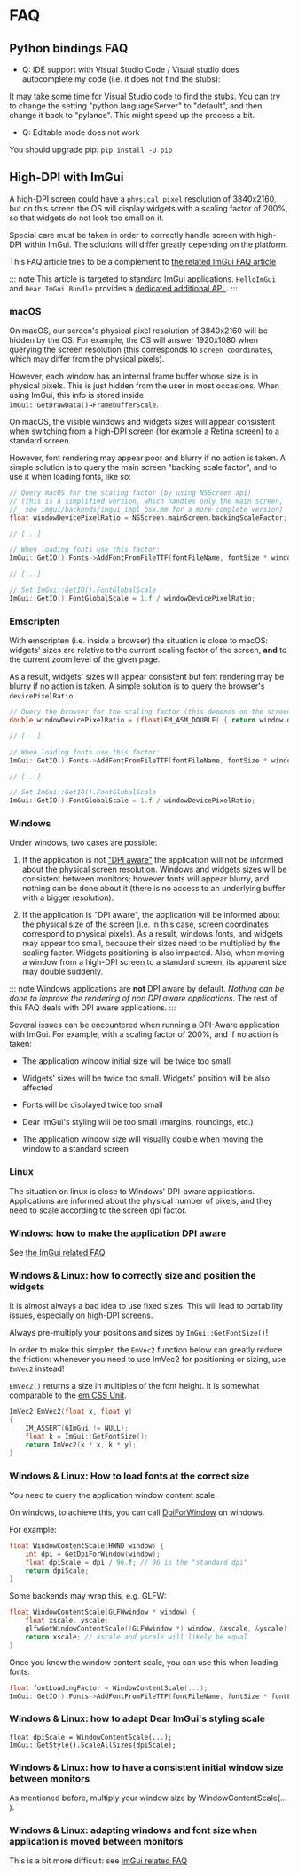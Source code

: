 # FAQ

## Python bindings FAQ

-   Q: IDE support with Visual Studio Code / Visual studio does autocomplete my code (i.e. it does not find the stubs):

It may take some time for Visual Studio code to find the stubs. You can try to change the setting \"python.languageServer\" to \"default\", and then change it back to \"pylance\". This might speed up the process a bit.

-   Q: Editable mode does not work

You should upgrade pip: `pip install -U pip`

## High-DPI with ImGui

A high-DPI screen could have a `physical pixel` resolution of 3840x2160, but on this screen the OS will display widgets with a scaling factor of 200%, so that widgets do not look too small on it.

Special care must be taken in order to correctly handle screen with high-DPI within ImGui. The solutions will differ greatly depending on the platform.

This FAQ article tries to be a complement to [the related ImGui FAQ article](https://github.com/ocornut/imgui/blob/master/docs/FAQ.md#q-how-should-i-handle-dpi-in-my-application)

::: note
This article is targeted to standard ImGui applications. `HelloImGui` and `Dear ImGui Bundle` provides a [dedicated additional API ](https://github.com/pthom/hello_imgui/blob/master/src/hello_imgui/dpi_aware.h).
:::

### macOS

On macOS, our screen's physical pixel resolution of 3840x2160 will be hidden by the OS. For example, the OS will answer 1920x1080 when querying the screen resolution (this corresponds to `screen coordinates`, which may differ from the physical pixels).

However, each window has an internal frame buffer whose size is in physical pixels. This is just hidden from the user in most occasions. When using ImGui, this info is stored inside `ImGui::GetDrawData()→FramebufferScale`.

On macOS, the visible windows and widgets sizes will appear consistent when switching from a high-DPI screen (for example a Retina screen) to a standard screen.

However, font rendering may appear poor and blurry if no action is taken. A simple solution is to query the main screen \"backing scale factor\", and to use it when loading fonts, like so:

``` cpp
// Query macOS for the scaling factor (by using NSScreen api)
// (this is a simplified version, which handles only the main screen,
//  see imgui/backends/imgui_impl_osx.mm for a more complete version)
float windowDevicePixelRatio = NSScreen.mainScreen.backingScaleFactor;

// [...]

// When loading fonts use this factor:
ImGui::GetIO().Fonts->AddFontFromFileTTF(fontFileName, fontSize * windowDevicePixelRatio);

// [...]

// Set ImGui::GetIO().FontGlobalScale
ImGui::GetIO().FontGlobalScale = 1.f / windowDevicePixelRatio;
```

### Emscripten

With emscripten (i.e. inside a browser) the situation is close to macOS: widgets\' sizes are relative to the current scaling factor of the screen, **and** to the current zoom level of the given page.

As a result, widgets\' sizes will appear consistent but font rendering may be blurry if no action is taken. A simple solution is to query the browser's `devicePixelRatio`:

``` cpp
// Query the browser for the scaling factor (this depends on the screen scaling factor and on the browser zoom level)
double windowDevicePixelRatio = (float)EM_ASM_DOUBLE( { return window.devicePixelRatio; });

// [...]

// When loading fonts use this factor:
ImGui::GetIO().Fonts->AddFontFromFileTTF(fontFileName, fontSize * windowDevicePixelRatio);

// [...]

// Set ImGui::GetIO().FontGlobalScale
ImGui::GetIO().FontGlobalScale = 1.f / windowDevicePixelRatio;
```

### Windows

Under windows, two cases are possible:

1.  If the application is not [\"DPI aware\"](https://learn.microsoft.com/en-us/windows/win32/hidpi/setting-the-default-dpi-awareness-for-a-process) the application will not be informed about the physical screen resolution. Windows and widgets sizes will be consistent between monitors; however fonts will appear blurry, and nothing can be done about it (there is no access to an underlying buffer with a bigger resolution).

2.  If the application is \"DPI aware\", the application will be informed about the physical size of the screen (i.e. in this case, screen coordinates correspond to physical pixels). As a result, windows fonts, and widgets may appear too small, because their sizes need to be multiplied by the scaling factor. Widgets positioning is also impacted. Also, when moving a window from a high-DPI screen to a standard screen, its apparent size may double suddenly.

::: note
Windows applications are **not** DPI aware by default. *Nothing can be done to improve the rendering of non DPI aware applications*. The rest of this FAQ deals with DPI aware applications.
:::

Several issues can be encountered when running a DPI-Aware application with ImGui. For example, with a scaling factor of 200%, and if no action is taken:

-   The application window initial size will be twice too small

-   Widgets\' sizes will be twice too small. Widgets\' position will be also affected

-   Fonts will be displayed twice too small

-   Dear ImGui's styling will be too small (margins, roundings, etc.)

-   The application window size will visually double when moving the window to a standard screen

### Linux

The situation on linux is close to Windows\' DPI-aware applications. Applications are informed about the physical number of pixels, and they need to scale according to the screen dpi factor.

### Windows: how to make the application DPI aware

See [the ImGui related FAQ](https://github.com/ocornut/imgui/blob/master/docs/FAQ.md#q-how-should-i-handle-dpi-in-my-application)

### Windows & Linux: how to correctly size and position the widgets

It is almost always a bad idea to use fixed sizes. This will lead to portability issues, especially on high-DPI screens.

Always pre-multiply your positions and sizes by `ImGui::GetFontSize()`!

In order to make this simpler, the `EmVec2` function below can greatly reduce the friction: whenever you need to use ImVec2 for positioning or sizing, use `EmVec2` instead!

`EmVec2()` returns a size in multiples of the font height. It is somewhat comparable to the [em CSS Unit](https://lyty.dev/css/css-unit.html).

``` cpp
ImVec2 EmVec2(float x, float y)
{
    IM_ASSERT(GImGui != NULL);
    float k = ImGui::GetFontSize();
    return ImVec2(k * x, k * y);
}
```

### Windows & Linux: How to load fonts at the correct size

You need to query the application window content scale.

On windows, to achieve this, you can call [DpiForWindow](https://learn.microsoft.com/en-us/windows/win32/api/winuser/nf-winuser-getdpiforwindow) on windows.

For example:

``` cpp
float WindowContentScale(HWND window) {
    int dpi = GetDpiForWindow(window);
    float dpiScale = dpi / 96.f; // 96 is the "standard dpi"
    return dpiScale;
}
```

Some backends may wrap this, e.g. GLFW:

``` cpp
float WindowContentScale(GLFWwindow * window) {
    float xscale, yscale;
    glfwGetWindowContentScale((GLFWwindow *) window, &xscale, &yscale);
    return xscale; // xscale and yscale will likely be equal
}
```

Once you know the window content scale, you can use this when loading fonts:

``` cpp
float fontLoadingFactor = WindowContentScale(...);
ImGui::GetIO().Fonts->AddFontFromFileTTF(fontFileName, fontSize * fontLoadingFactor);
```

### Windows & Linux: how to adapt Dear ImGui's styling scale

``` cppp
float dpiScale = WindowContentScale(...);
ImGui::GetStyle().ScaleAllSizes(dpiScale);
```

### Windows & Linux: how to have a consistent initial window size between monitors

As mentioned before, multiply your window size by WindowContentScale(...​).

### Windows & Linux: adapting windows and font size when application is moved between monitors

This is a bit more difficult: see [ImGui related FAQ](https://github.com/ocornut/imgui/blob/master/docs/FAQ.md#q-how-should-i-handle-dpi-in-my-application)
